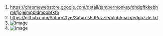 1. https://chromewebstore.google.com/detail/tampermonkey/dhdgffkkebhmkfjojejmpbldmpobfkfo
2. https://github.com/Saturn2fye/SaturnsEdPuzzle/blob/main/edpuzzle.txt
3. ![image](https://github.com/Saturn2fye/SaturnsEdPuzzle/assets/159971588/cb43ab03-1158-4383-bd02-4d7388d3c3c5)
4. ![image](https://github.com/Saturn2fye/SaturnsEdPuzzle/assets/159971588/69dcbe39-5501-431b-95b8-e17d47d652de)
